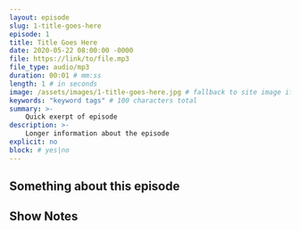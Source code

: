 ```yaml
---
layout: episode
slug: 1-title-goes-here
episode: 1
title: Title Goes Here
date: 2020-05-22 08:00:00 -0000
file: https://link/to/file.mp3
file_type: audio/mp3
duration: 00:01 # mm:ss
length: 1 # in seconds
image: /assets/images/1-title-goes-here.jpg # fallback to site image if none specified here
keywords: "keyword tags" # 100 characters total
summary: >-
    Quick exerpt of episode
description: >- 
    Longer information about the episode
explicit: no
block: # yes|no
---
```


## Something about this episode

## Show Notes

